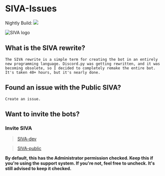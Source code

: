 # SIVA-Issues
Nightly Build: ![](https://greem.visualstudio.com/_apis/public/build/definitions/a8e3cd4d-6001-43ff-ae22-5a7d66420da7/3/badge)

![SIVA logo](https://raw.githubusercontent.com/Greeem/SIVA-Issues/master/Images/SIVA.png)

## What is the SIVA rewrite?
`The SIVA rewrite is a simple term for creating the bot in an entirely new programming language. Discord.py was getting rewritten, and it was becoming obsolete, so I decided to completely remake the entire bot. It's taken 40+ hours, but it's nearly done.`

## Found an issue with the Public SIVA?
`Create an issue.`

## Want to invite the bots?

### Invite SIVA
> [SIVA-dev](https://discordapp.com/oauth2/authorize?scope=bot&client_id=410547925597421571&permissions=8)

> [SIVA-public](https://discordapp.com/oauth2/authorize?client_id=320942091049893888&scope=bot&permissions=8) 
  
**By default, this has the Administrator permission checked. Keep this if you're using the support system. If you're not, feel free to uncheck. It's still advised to keep it checked.**
  



